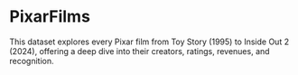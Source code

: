 # PixarFilms
 This dataset explores every Pixar film from Toy Story (1995) to Inside Out 2 (2024), offering a deep dive into their creators, ratings, revenues, and recognition.

